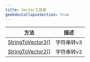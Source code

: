 ```yaml
---
title: Vector工具类
geekdocCollapseSection: true
---
```


| 方法 | 描述 |
| - | - |
| [StringToVector3()](/WithWhatForUnity/Utils/VectorUtils/StringToVector3) | 字符串转v3 |
| [StringToVector2()](/WithWhatForUnity/Utils/VectorUtils/StringToVector2) | 字符串转v2 |